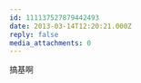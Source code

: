 ```yaml
---
id: 111137527879442493
date: 2013-03-14T12:20:21.000Z
reply: false
media_attachments: 0
---
```


搞基啊

